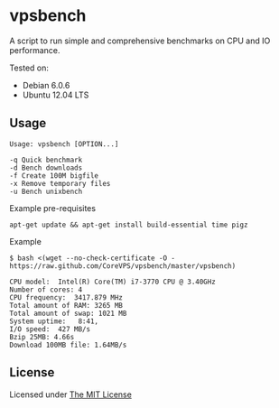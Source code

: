 # vpsbench

A script to run simple and comprehensive benchmarks on CPU and IO performance.


Tested on:

* Debian 6.0.6
* Ubuntu 12.04 LTS


## Usage

	Usage: vpsbench [OPTION...]

	-q Quick benchmark
	-d Bench downloads
	-f Create 100M bigfile
	-x Remove temporary files
	-u Bench unixbench


Example pre-requisites

	apt-get update && apt-get install build-essential time pigz


Example


	$ bash <(wget --no-check-certificate -O - https://raw.github.com/CoreVPS/vpsbench/master/vpsbench)

	CPU model:  Intel(R) Core(TM) i7-3770 CPU @ 3.40GHz
	Number of cores: 4
	CPU frequency:  3417.879 MHz
	Total amount of RAM: 3265 MB
	Total amount of swap: 1021 MB
	System uptime:   8:41,
	I/O speed:  427 MB/s
	Bzip 25MB: 4.66s
	Download 100MB file: 1.64MB/s


## License

Licensed under [The MIT License](LICENSE)
